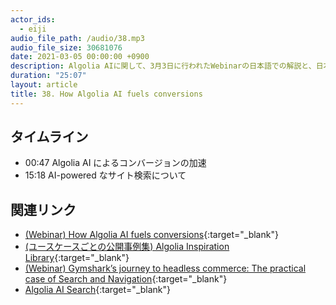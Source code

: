 ```yaml
---
actor_ids:
  - eiji
audio_file_path: /audio/38.mp3
audio_file_size: 30681076
date: 2021-03-05 00:00:00 +0900
description: Algolia AIに関して、3月3日に行われたWebinarの日本語での解説と、日本語に翻訳したブログ記事の内容について話しました
duration: "25:07"
layout: article
title: 38. How Algolia AI fuels conversions
---
```


## タイムライン

- 00:47 Algolia AI によるコンバージョンの加速
- 15:18 AI-powered なサイト検索について

## 関連リンク

- [(Webinar) How Algolia AI fuels conversions](https://resources.algolia.com/webinars/webinar-algoliaaifuelsconversions-dg-expansion){:target="_blank"}
- [(ユースケースごとの公開事例集) Algolia Inspiration Library](https://www.algolia.com/search-inspiration-library/){:target="_blank"}
- [(Webinar) Gymshark’s journey to headless commerce: The practical case of Search and Navigation](https://resources.algolia.com/webinars/webinar-gymshark-field-retail){:target="_blank"}
- [Algolia AI Search](https://www.algolia.com/products/ai-search/){:target="_blank"}
